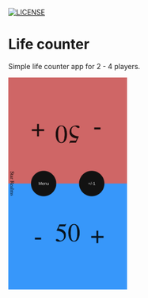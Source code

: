 [![LICENSE](https://img.shields.io/badge/License-MIT-yellow.svg)](LICENSE)

# Life counter

Simple life counter app for 2 - 4 players.

<img alt="screenshot" width="240" src="resources/public/img/screenshot_1.png">
